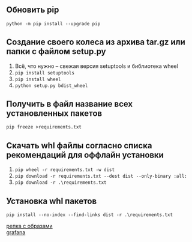 ## Обновить pip

`python -m pip install --upgrade pip`

## Создание своего колеса из архива tar.gz или папки с файлом setup.py

1. Всё, что нужно – свежая версия setuptools и библиотека wheel
2. `pip install setuptools`
3. `pip install wheel`
2. `python setup.py bdist_wheel`

## Получить в файл название всех установленных пакетов

`pip freeze >requirements.txt`

## Скачать whl файлы согласно списка рекомендаций для оффлайн установки

1. `pip wheel -r requirements.txt -w dist`
2. `pip download -r requirements.txt --dest dist --only-binary :all:`
3. `pip download -r .\requirements.txt`

## Установка whl пакетов

`pip install --no-index --find-links dist -r .\requirements.txt`

[репка с образами](https://disk.yandex.ru/d/mwNyjrgPqyo8oA)<br>
[grafana](https://disk.yandex.ru/d/FeRgvtyFiNpXFw)


